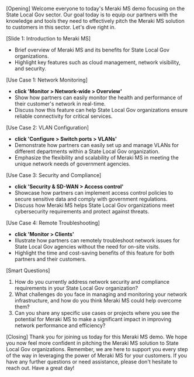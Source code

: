 [Opening]
Welcome everyone to today's Meraki MS demo focusing on the State Local Gov sector. Our goal today is to equip our partners with the knowledge and tools they need to effectively pitch the Meraki MS solution to customers in this sector. Let's dive right in.

[Slide 1: Introduction to Meraki MS]
- Brief overview of Meraki MS and its benefits for State Local Gov organizations.
- Highlight key features such as cloud management, network visibility, and security.

[Use Case 1: Network Monitoring]
- **click 'Monitor > Network-wide > Overview'**
- Show how partners can easily monitor the health and performance of their customer's network in real-time.
- Discuss how this feature can help State Local Gov organizations ensure reliable connectivity for critical services.

[Use Case 2: VLAN Configuration]
- **click 'Configure > Switch ports > VLANs'**
- Demonstrate how partners can easily set up and manage VLANs for different departments within a State Local Gov organization.
- Emphasize the flexibility and scalability of Meraki MS in meeting the unique network needs of government agencies.

[Use Case 3: Security and Compliance]
- **click 'Security & SD-WAN > Access control'**
- Showcase how partners can implement access control policies to secure sensitive data and comply with government regulations.
- Discuss how Meraki MS helps State Local Gov organizations meet cybersecurity requirements and protect against threats.

[Use Case 4: Remote Troubleshooting]
- **click 'Monitor > Clients'**
- Illustrate how partners can remotely troubleshoot network issues for State Local Gov agencies without the need for on-site visits.
- Highlight the time and cost-saving benefits of this feature for both partners and their customers.

[Smart Questions]
1. How do you currently address network security and compliance requirements in your State Local Gov organization?
2. What challenges do you face in managing and monitoring your network infrastructure, and how do you think Meraki MS could help overcome them?
3. Can you share any specific use cases or projects where you see the potential for Meraki MS to make a significant impact in improving network performance and efficiency?

[Closing]
Thank you for joining us today for this Meraki MS demo. We hope you now feel more confident in pitching the Meraki MS solution to State Local Gov organizations. Remember, we are here to support you every step of the way in leveraging the power of Meraki MS for your customers. If you have any further questions or need assistance, please don't hesitate to reach out. Have a great day!